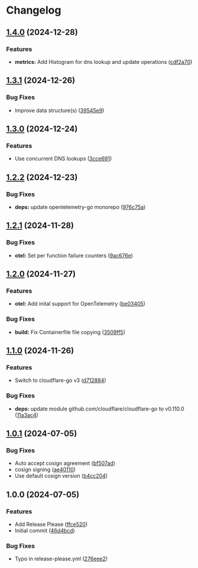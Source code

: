 # Changelog

## [1.4.0](https://github.com/pabrahamsson/cf-dyn-dns/compare/v1.3.1...v1.4.0) (2024-12-28)


### Features

* **metrics:** Add Histogram for dns lookup and update operations ([cdf2a70](https://github.com/pabrahamsson/cf-dyn-dns/commit/cdf2a70efa15e8d4cb1db84a79c691b1b6d28485))

## [1.3.1](https://github.com/pabrahamsson/cf-dyn-dns/compare/v1.3.0...v1.3.1) (2024-12-26)


### Bug Fixes

* Improve data structure(s) ([39545e9](https://github.com/pabrahamsson/cf-dyn-dns/commit/39545e9d6116cc51fbadf838b5e3804a245a441c))

## [1.3.0](https://github.com/pabrahamsson/cf-dyn-dns/compare/v1.2.2...v1.3.0) (2024-12-24)


### Features

* Use concurrent DNS lookups ([3cce691](https://github.com/pabrahamsson/cf-dyn-dns/commit/3cce69133c844673bc62882ff22294192414d31d))

## [1.2.2](https://github.com/pabrahamsson/cf-dyn-dns/compare/v1.2.1...v1.2.2) (2024-12-23)


### Bug Fixes

* **deps:** update opentelemetry-go monorepo ([976c75a](https://github.com/pabrahamsson/cf-dyn-dns/commit/976c75a0cda720d7051f94351c81229a875f6929))

## [1.2.1](https://github.com/pabrahamsson/cf-dyn-dns/compare/v1.2.0...v1.2.1) (2024-11-28)


### Bug Fixes

* **otel:** Set per function failure counters ([9ac676e](https://github.com/pabrahamsson/cf-dyn-dns/commit/9ac676e3c876bd71fe3ce26674a5cbfe984eda67))

## [1.2.0](https://github.com/pabrahamsson/cf-dyn-dns/compare/v1.1.0...v1.2.0) (2024-11-27)


### Features

* **otel:** Add inital support for OpenTelemetry ([be03405](https://github.com/pabrahamsson/cf-dyn-dns/commit/be03405f7fd3c4089b772948e28c12cb24b26cee))


### Bug Fixes

* **build:** Fix Containerfile file copying ([3509ff5](https://github.com/pabrahamsson/cf-dyn-dns/commit/3509ff5710918b71497cfca60b8ac14664c3004b))

## [1.1.0](https://github.com/pabrahamsson/cf-dyn-dns/compare/v1.0.1...v1.1.0) (2024-11-26)


### Features

* Switch to cloudflare-go v3 ([d712884](https://github.com/pabrahamsson/cf-dyn-dns/commit/d7128848acf60bfad4ff5ddafbccb4036f2b29a3))


### Bug Fixes

* **deps:** update module github.com/cloudflare/cloudflare-go to v0.110.0 ([11a3ac4](https://github.com/pabrahamsson/cf-dyn-dns/commit/11a3ac46cd407080c76fc5a5bf3195d82c5e8dce))

## [1.0.1](https://github.com/pabrahamsson/cf-dyn-dns/compare/v1.0.0...v1.0.1) (2024-07-05)


### Bug Fixes

* Auto accept cosign agreement ([bf507ad](https://github.com/pabrahamsson/cf-dyn-dns/commit/bf507ad7ad8bc529c0c838112a29f4b473b322bc))
* cosign signing ([ae40110](https://github.com/pabrahamsson/cf-dyn-dns/commit/ae401100226791082eecc106ee19f463407ff2c6))
* Use default cosign version ([b4cc204](https://github.com/pabrahamsson/cf-dyn-dns/commit/b4cc2045460516782e6c24c99a6377dd6adb3c94))

## 1.0.0 (2024-07-05)


### Features

* Add Release Please ([ffce520](https://github.com/pabrahamsson/cf-dyn-dns/commit/ffce52074925e6838494667d9bfa92af5c2fc934))
* Initial commit ([46d4bcd](https://github.com/pabrahamsson/cf-dyn-dns/commit/46d4bcdaf7aac164326c9a8716d45eebd2ee11af))


### Bug Fixes

* Typo in release-please.yml ([276eee2](https://github.com/pabrahamsson/cf-dyn-dns/commit/276eee28ab9ea74acd67c477c6d8b0425f864991))
